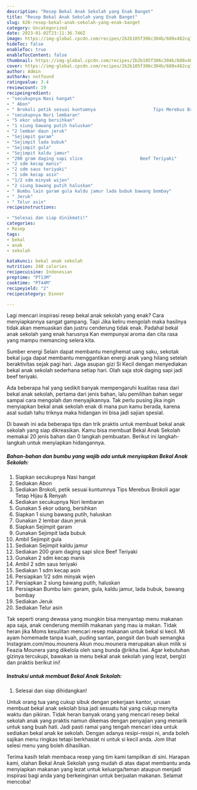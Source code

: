 ```yaml
---
description: "Resep Bekal Anak Sekolah yang Enak Banget"
title: "Resep Bekal Anak Sekolah yang Enak Banget"
slug: 620-resep-bekal-anak-sekolah-yang-enak-banget
category: Uncategorized
date: 2023-01-02T23:11:36.746Z
image: https://img-global.cpcdn.com/recipes/2b2b105f306c304b/680x482cq70/bekal-anak-sekolah-foto-resep-utama.jpg
hideToc: false
enableToc: true
enableTocContent: false
thumbnail: https://img-global.cpcdn.com/recipes/2b2b105f306c304b/680x482cq70/bekal-anak-sekolah-foto-resep-utama.jpg
cover: https://img-global.cpcdn.com/recipes/2b2b105f306c304b/680x482cq70/bekal-anak-sekolah-foto-resep-utama.jpg
author: Admin
authorAv: notfound
ratingvalue: 3.4
reviewcount: 19
recipeingredient:
- "secukupnya Nasi hangat"
- " Abon"
- " Brokoli petik sesuai kuntumnya                      Tips Merebus Brokoli agar Tetap Hijau  Renyah"
- "secukupnya Nori lembaran"
- "5 ekor udang bersihkan"
- "1 siung bawang putih haluskan"
- "2 lembar daun jeruk"
- "Sejimpit garam"
- "Sejimpit lada bubuk"
- "Sejimpit gula"
- "Sejimpit kaldu jamur"
- "200 gram daging sapi slice                      Beef Teriyaki"
- "2 sdm kecap manis"
- "2 sdm saus teriyaki"
- "1 sdm kecap asin"
- "1/2 sdm minyak wijen"
- "2 siung bawang putih haluskan"
- " Bumbu lain garam gula kaldu jamur lada bubuk bawang bombay"
- " Jeruk"
- " Telur asin"
recipeinstructions:

- "Selesai dan siap dinikmati!"
categories:
- Resep
tags:
- bekal
- anak
- sekolah

katakunci: bekal anak sekolah 
nutrition: 240 calories
recipecuisine: Indonesian
preptime: "PT13M"
cooktime: "PT44M"
recipeyield: "2"
recipecategory: Dinner

---
```



Lagi mencari inspirasi resep bekal anak sekolah yang enak? Cara menyiapkannya sangat gampang. Tapi Jika keliru mengolah maka hasilnya tidak akan memuaskan dan justru cenderung tidak enak. Padahal bekal anak sekolah yang enak harusnya Kan mempunyai aroma dan cita rasa yang mampu memancing selera kita.


Sumber energi Selain dapat membantu menghemat uang saku, sekotak bekal juga dapat membantu menggantikan energi anak yang hilang setelah beraktivitas sejak pagi hari. Jaga asupan gizi Si Kecil dengan menyediakan bekal anak sekolah sederhana setiap hari. Olah saja stok daging sapi jadi beef teriyaki.

Ada beberapa hal yang sedikit banyak mempengaruhi kualitas rasa dari bekal anak sekolah, pertama dari jenis bahan, lalu pemilihan bahan segar sampai cara mengolah dan menyajikannya. Tak perlu pusing jika ingin menyiapkan bekal anak sekolah enak di mana pun kamu berada, karena asal sudah tahu triknya maka hidangan ini bisa jadi sajian spesial.


Di bawah ini ada beberapa tips dan trik praktis untuk membuat bekal anak sekolah yang siap dikreasikan. Kamu bisa membuat Bekal Anak Sekolah memakai 20 jenis bahan dan 0 langkah pembuatan. Berikut ini langkah-langkah untuk menyiapkan hidangannya.

<!--inarticleads1-->

##### Bahan-bahan dan bumbu yang wajib ada untuk menyiapkan Bekal Anak Sekolah:

1. Siapkan secukupnya Nasi hangat
1. Sediakan  Abon
1. Sediakan  Brokoli, petik sesuai kuntumnya                      Tips Merebus Brokoli agar Tetap Hijau &amp; Renyah
1. Sediakan secukupnya Nori lembaran
1. Gunakan 5 ekor udang, bersihkan
1. Siapkan 1 siung bawang putih, haluskan
1. Gunakan 2 lembar daun jeruk
1. Siapkan Sejimpit garam
1. Gunakan Sejimpit lada bubuk
1. Ambil Sejimpit gula
1. Sediakan Sejimpit kaldu jamur
1. Sediakan 200 gram daging sapi slice                      Beef Teriyaki
1. Gunakan 2 sdm kecap manis
1. Ambil 2 sdm saus teriyaki
1. Sediakan 1 sdm kecap asin
1. Persiapkan 1/2 sdm minyak wijen
1. Persiapkan 2 siung bawang putih, haluskan
1. Persiapkan  Bumbu lain: garam, gula, kaldu jamur, lada bubuk, bawang bombay
1. Sediakan  Jeruk
1. Sediakan  Telur asin


Tak seperti orang dewasa yang mungkin bisa menyantap menu makanan apa saja, anak cenderung memilih makanan yang mau ia makan. Tidak heran jika Moms kesulitan mencari resep makanan untuk bekal si kecil. Mi ayam homemade tanpa kuah, puding santan, pangsit dan buah semangka Instagram.com/mou.mounera Akun mou.mounera merupakan akun milik si Feazia Mounera yang dikelola oleh sang bunda @rikha.tiwi. Agar kebutuhan gizinya tercukupi, bawakan ia menu bekal anak sekolah yang lezat, bergizi dan praktis berikut ini! 

<!--inarticleads2-->

##### Instruksi untuk membuat Bekal Anak Sekolah:


1. Selesai dan siap dihidangkan!

Untuk orang tua yang cukup sibuk dengan pekerjaan kantor, urusan membuat bekal anak sekolah bisa jadi sesuatu hal yang cukup menyita waktu dan pikiran. Tidak heran banyak orang yang mencari resep bekal sekolah anak yang praktis namun dikemas dengan penyajian yang menarik untuk sang buah hati. Jadi pasti ramai yang tengah mencari idea untuk sediakan bekal anak ke sekolah. Dengan adanya resipi-resipi ni, anda boleh sajikan menu ringkas tetapi berkhasiat ni untuk si kecil anda. Jom lihat selesi menu yang boleh dihasilkan. 

Terima kasih telah membaca resep yang tim kami tampilkan di sini. Harapan kami, olahan Bekal Anak Sekolah yang mudah di atas dapat membantu anda menyiapkan makanan yang lezat untuk keluarga/teman ataupun menjadi inspirasi bagi anda yang berkeinginan untuk berjualan makanan. Selamat mencoba!
